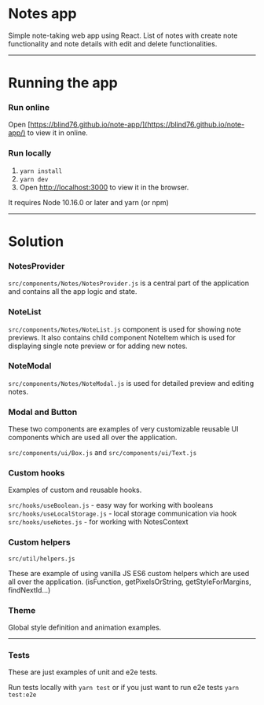 # Notes app

Simple note-taking web app using React.
List of notes with create note functionality and note details with edit and delete functionalities.

---

# Running the app

### Run online

Open [https://blind76.github.io/note-app/](https://blind76.github.io/note-app/) to view it in online.

### Run locally

1. `yarn install`
2. `yarn dev`
3. Open [http://localhost:3000](http://localhost:3000) to view it in the browser.

It requires Node 10.16.0 or later and yarn (or npm)

---

# Solution

### NotesProvider
`src/components/Notes/NotesProvider.js` is a central part of the application and contains all the app logic and state. 

### NoteList
`src/components/Notes/NoteList.js` component is used for showing note previews. It also contains child component NoteItem which is used for displaying single note preview or for adding new notes.

### NoteModal
`src/components/Notes/NoteModal.js` is used for detailed preview and editing notes. 

### Modal and Button
These two components are examples of very customizable reusable UI components which are used all over the application.

`src/components/ui/Box.js` and `src/components/ui/Text.js`

### Custom hooks
Examples of custom and reusable hooks.

`src/hooks/useBoolean.js` - easy way for working with booleans
`src/hooks/useLocalStorage.js` - local storage communication via hook
`src/hooks/useNotes.js` - for working with NotesContext

### Custom helpers

`src/util/helpers.js`

These are example of using vanilla JS ES6 custom helpers which are used all over the application.
(isFunction, getPixelsOrString, getStyleForMargins, findNextId...)

### Theme
Global style definition and animation examples.

---

### Tests

These are just examples of unit and e2e tests.

Run tests locally with `yarn test` or if you just want to run e2e tests `yarn test:e2e`



